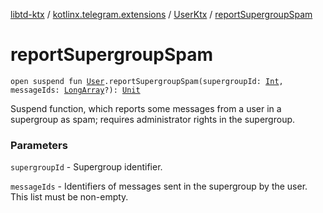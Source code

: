 [libtd-ktx](../../index.md) / [kotlinx.telegram.extensions](../index.md) / [UserKtx](index.md) / [reportSupergroupSpam](./report-supergroup-spam.md)

# reportSupergroupSpam

`open suspend fun `[`User`](https://tdlibx.github.io/td/docs/org/drinkless/td/libcore/telegram/TdApi/User.html)`.reportSupergroupSpam(supergroupId: `[`Int`](https://kotlinlang.org/api/latest/jvm/stdlib/kotlin/-int/index.html)`, messageIds: `[`LongArray`](https://kotlinlang.org/api/latest/jvm/stdlib/kotlin/-long-array/index.html)`?): `[`Unit`](https://kotlinlang.org/api/latest/jvm/stdlib/kotlin/-unit/index.html)

Suspend function, which reports some messages from a user in a supergroup as spam; requires
administrator rights in the supergroup.

### Parameters

`supergroupId` - Supergroup identifier.

`messageIds` - Identifiers of messages sent in the supergroup by the user. This list must be
non-empty.